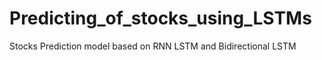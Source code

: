 # Predicting_of_stocks_using_LSTMs
Stocks Prediction model based on RNN LSTM and Bidirectional LSTM

